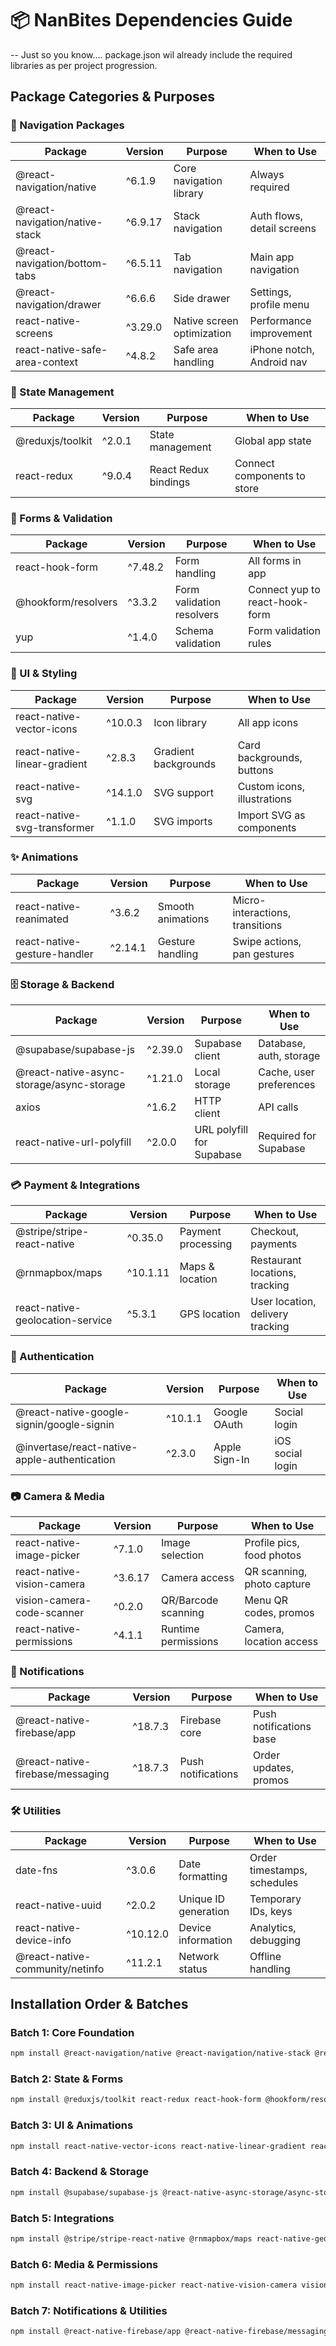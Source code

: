 # 📦 NanBites Dependencies Guide

-- Just so you know.... package.json wil already include the required libraries as per project progression.
## Package Categories & Purposes

### 🧭 Navigation Packages
| Package | Version | Purpose | When to Use |
|---------|---------|---------|-------------|
| @react-navigation/native | ^6.1.9 | Core navigation library | Always required |
| @react-navigation/native-stack | ^6.9.17 | Stack navigation | Auth flows, detail screens |
| @react-navigation/bottom-tabs | ^6.5.11 | Tab navigation | Main app navigation |
| @react-navigation/drawer | ^6.6.6 | Side drawer | Settings, profile menu |
| react-native-screens | ^3.29.0 | Native screen optimization | Performance improvement |
| react-native-safe-area-context | ^4.8.2 | Safe area handling | iPhone notch, Android nav |

### 🏪 State Management
| Package | Version | Purpose | When to Use |
|---------|---------|---------|-------------|
| @reduxjs/toolkit | ^2.0.1 | State management | Global app state |
| react-redux | ^9.0.4 | React Redux bindings | Connect components to store |

### 📝 Forms & Validation
| Package | Version | Purpose | When to Use |
|---------|---------|---------|-------------|
| react-hook-form | ^7.48.2 | Form handling | All forms in app |
| @hookform/resolvers | ^3.3.2 | Form validation resolvers | Connect yup to react-hook-form |
| yup | ^1.4.0 | Schema validation | Form validation rules |

### 🎨 UI & Styling
| Package | Version | Purpose | When to Use |
|---------|---------|---------|-------------|
| react-native-vector-icons | ^10.0.3 | Icon library | All app icons |
| react-native-linear-gradient | ^2.8.3 | Gradient backgrounds | Card backgrounds, buttons |
| react-native-svg | ^14.1.0 | SVG support | Custom icons, illustrations |
| react-native-svg-transformer | ^1.1.0 | SVG imports | Import SVG as components |

### ✨ Animations
| Package | Version | Purpose | When to Use |
|---------|---------|---------|-------------|
| react-native-reanimated | ^3.6.2 | Smooth animations | Micro-interactions, transitions |
| react-native-gesture-handler | ^2.14.1 | Gesture handling | Swipe actions, pan gestures |

### 🗄️ Storage & Backend
| Package | Version | Purpose | When to Use |
|---------|---------|---------|-------------|
| @supabase/supabase-js | ^2.39.0 | Supabase client | Database, auth, storage |
| @react-native-async-storage/async-storage | ^1.21.0 | Local storage | Cache, user preferences |
| axios | ^1.6.2 | HTTP client | API calls |
| react-native-url-polyfill | ^2.0.0 | URL polyfill for Supabase | Required for Supabase |

### 💳 Payment & Integrations
| Package | Version | Purpose | When to Use |
|---------|---------|---------|-------------|
| @stripe/stripe-react-native | ^0.35.0 | Payment processing | Checkout, payments |
| @rnmapbox/maps | ^10.1.11 | Maps & location | Restaurant locations, tracking |
| react-native-geolocation-service | ^5.3.1 | GPS location | User location, delivery tracking |

### 🔐 Authentication
| Package | Version | Purpose | When to Use |
|---------|---------|---------|-------------|
| @react-native-google-signin/google-signin | ^10.1.1 | Google OAuth | Social login |
| @invertase/react-native-apple-authentication | ^2.3.0 | Apple Sign-In | iOS social login |

### 📷 Camera & Media
| Package | Version | Purpose | When to Use |
|---------|---------|---------|-------------|
| react-native-image-picker | ^7.1.0 | Image selection | Profile pics, food photos |
| react-native-vision-camera | ^3.6.17 | Camera access | QR scanning, photo capture |
| vision-camera-code-scanner | ^0.2.0 | QR/Barcode scanning | Menu QR codes, promos |
| react-native-permissions | ^4.1.1 | Runtime permissions | Camera, location access |

### 🔔 Notifications
| Package | Version | Purpose | When to Use |
|---------|---------|---------|-------------|
| @react-native-firebase/app | ^18.7.3 | Firebase core | Push notifications base |
| @react-native-firebase/messaging | ^18.7.3 | Push notifications | Order updates, promos |

### 🛠️ Utilities
| Package | Version | Purpose | When to Use |
|---------|---------|---------|-------------|
| date-fns | ^3.0.6 | Date formatting | Order timestamps, schedules |
| react-native-uuid | ^2.0.2 | Unique ID generation | Temporary IDs, keys |
| react-native-device-info | ^10.12.0 | Device information | Analytics, debugging |
| @react-native-community/netinfo | ^11.2.1 | Network status | Offline handling |


## Installation Order & Batches

### Batch 1: Core Foundation
```bash
npm install @react-navigation/native @react-navigation/native-stack @react-navigation/bottom-tabs react-native-screens react-native-safe-area-context
````

### Batch 2: State & Forms
```bash
npm install @reduxjs/toolkit react-redux react-hook-form @hookform/resolvers yup
```

### Batch 3: UI & Animations
```bash
npm install react-native-vector-icons react-native-linear-gradient react-native-svg react-native-svg-transformer react-native-reanimated react-native-gesture-handler
```

### Batch 4: Backend & Storage
```bash
npm install @supabase/supabase-js @react-native-async-storage/async-storage axios react-native-url-polyfill
```

### Batch 5: Integrations
```bash
npm install @stripe/stripe-react-native @rnmapbox/maps react-native-geolocation-service @react-native-google-signin/google-signin
```

### Batch 6: Media & Permissions
```bash
npm install react-native-image-picker react-native-vision-camera vision-camera-code-scanner react-native-permissions
```

### Batch 7: Notifications & Utilities
```bash
npm install @react-native-firebase/app @react-native-firebase/messaging date-fns react-native-uuid react-native-device-info @react-native-community/netinfo
```